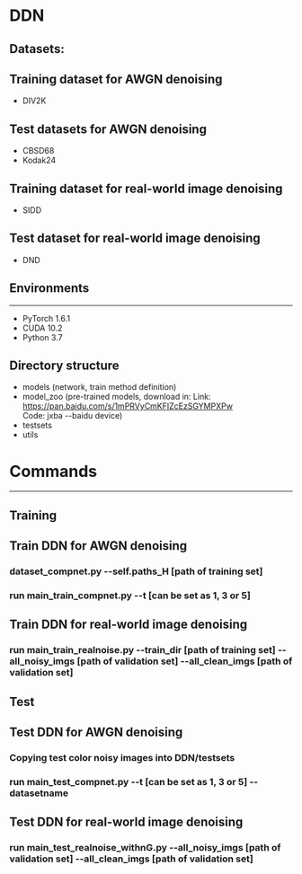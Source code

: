 # DDN
Datasets:
----------
## Training dataset for AWGN denoising
- DIV2K
## Test datasets for AWGN denoising
- CBSD68
- Kodak24
## Training dataset for real-world image denoising
- SIDD
## Test dataset for real-world image denoising
- DND

## Environments
----------
- PyTorch 1.6.1
- CUDA 10.2
- Python 3.7

Directory structure
----------
- models (network, train method definition)
- model_zoo (pre-trained models, download in:
Link: https://pan.baidu.com/s/1mPRVyCmKFIZcEzSGYMPXPw  
Code: jxba
--baidu device)
- testsets
- utils

# Commands
----------
## Training
## Train DDN for AWGN denoising
### dataset_compnet.py --self.paths_H [path of training set]
### run main_train_compnet.py --t [can be set as 1, 3 or 5]
## Train DDN for real-world image denoising
### run main_train_realnoise.py --train_dir [path of training set] --all_noisy_imgs [path of validation set] --all_clean_imgs [path of validation set]

## Test
## Test DDN for AWGN denoising
### Copying test color noisy images into DDN/testsets
### run main_test_compnet.py --t [can be set as 1, 3 or 5] --datasetname
## Test DDN for real-world image denoising
### run main_test_realnoise_withnG.py  --all_noisy_imgs [path of validation set] --all_clean_imgs [path of validation set]

